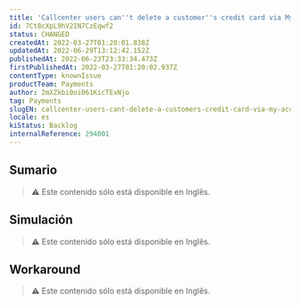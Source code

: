 ```yaml
---
title: 'Callcenter users can''t delete a customer''s credit card via My Account'
id: 7Ct8cXpL9hV2IN7CzEqwf2
status: CHANGED
createdAt: 2022-03-27T01:20:01.838Z
updatedAt: 2022-06-29T13:12:42.152Z
publishedAt: 2022-06-23T23:33:34.473Z
firstPublishedAt: 2022-03-27T01:20:02.937Z
contentType: knownIssue
productTeam: Payments
author: 2mXZkbi0oi061KicTExNjo
tag: Payments
slugEN: callcenter-users-cant-delete-a-customers-credit-card-via-my-account
locale: es
kiStatus: Backlog
internalReference: 294001
---
```


## Sumario

>⚠️ Este contenido sólo está disponible en Inglês.

## Simulación

>⚠️ Este contenido sólo está disponible en Inglês.

## Workaround

>⚠️ Este contenido sólo está disponible en Inglês.

